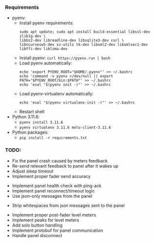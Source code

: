 ### Requirements
- pyenv:
    - Install pyenv requirements:
        ```
        sudo apt update; sudo apt install build-essential libssl-dev zlib1g-dev \
        libbz2-dev libreadline-dev libsqlite3-dev curl \
        libncursesw5-dev xz-utils tk-dev libxml2-dev libxmlsec1-dev libffi-dev liblzma-dev
        ```
    - Install pyenv: ```curl https://pyenv.run | bash```
    - Load pyenv automatically:
        ```
        echo 'export PYENV_ROOT="$HOME/.pyenv"' >> ~/.bashrc
        echo 'command -v pyenv >/dev/null || export PATH="$PYENV_ROOT/bin:$PATH"' >> ~/.bashrc
        echo 'eval "$(pyenv init -)"' >> ~/.bashrc
        ```
    - Load pyenv-virtualenv automatically:
        ```
        echo 'eval "$(pyenv virtualenv-init -)"' >> ~/.bashrc
        ```
    - Restart shell
- Python 3.11.6:
    - ```pyenv install 3.11.6```
    - ```pyenv virtualenv 3.11.6 motu-client-3.11.6```
- Python packages:
    - ```pip install -r requirements.txt```

### TODO:
+ Fix the panel crash caused by meters feedback
+ Re-send relevant feedback to panel after it wakes up
+ Adjust sleep timeout
+ Implement proper fader send accuracy
- Implement panel health check with ping-ack
- Implement panel reconnect/timeout logic
- Use json-only messages from the panel
+ Strip whitespaces from json messages sent to the panel
- Implement proper post-fader level meters
- Implement peaks for level meters
- Add solo button handling
- Implement protobuf for panel communication
- Handle panel disconnect
